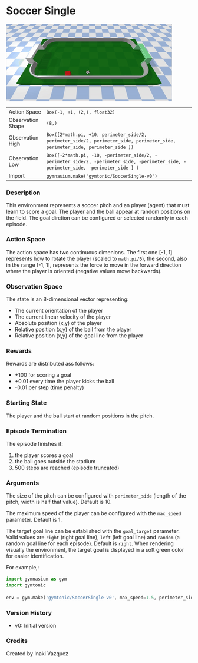 # Soccer Single

![Soccer single](images/soccer_single_continuous.gif)


|   |   |
|---|---|
| Action Space | `Box(-1, +1, (2,), float32)` |
| Observation Shape | `(8,)` |
| Observation High | `Box([2*math.pi, +10, perimeter_side/2, perimeter_side/2, perimeter_side, perimeter_side, perimeter_side, perimeter_side ])` |
| Observation Low | `Box([-2*math.pi, -10, -perimeter_side/2, -perimeter_side/2, -perimeter_side, -perimeter_side, -perimeter_side, -perimeter_side ] )` |
| Import | `gymnasium.make("gymtonic/SoccerSingle-v0")` | 


### Description
This environment represents a soccer pitch and an player (agent) that must learn to score a goal. The player and the ball appear at random positions on the field. The goal dirction can be configured or selected randomly in each episode.

### Action Space
The action space has two continuous dimenions. The first one [-1, 1] represents how to rotate the player (scaled to `math.pi/6`), the second, also in the range [-1, 1], represents the force to move in the forward direction where the player is oriented (negative values move backwards). 

### Observation Space
The state is an 8-dimensional vector representing:
- The current orientation of the player
- The current linear velocity of the player
- Absolute position (x,y) of the player
- Relative position (x,y) of the ball from the player
- Relative position (x,y) of the goal line from the player

### Rewards
Rewards are distributed ass follows:
- +100 for scoring a goal
- +0.01 every time the player kicks the ball
- -0.01 per step (time penalty)

### Starting State
The player and the ball start at random positions in the pitch.

### Episode Termination
The episode finishes if:
1) the player scores a goal
2) the ball goes outside the stadium
2) 500 steps are reached (episode truncated)

### Arguments
The size of the pitch can be configured with `perimeter_side` (length of the pitch, width is half that value). Default is 10.

The maximum speed of the player can be configured with the `max_speed` parameter. Default is 1.

The target goal line can be established with the `goal_target` parameter. Valid values are `right` (right goal line), `left` (left goal line) and `random` (a random goal line for each episode). Default is `right`. When rendering visually the environment, the target goal is displayed in a soft green color for easier identification.

For example,:
```python
import gymnasium as gym
import gymtonic

env = gym.make('gymtonic/SoccerSingle-v0', max_speed=1.5, perimeter_side=8, goal_target='random', render_mode='human')
```


### Version History
- v0: Initial version

<!-- ### References -->

### Credits
Created by Inaki Vazquez
